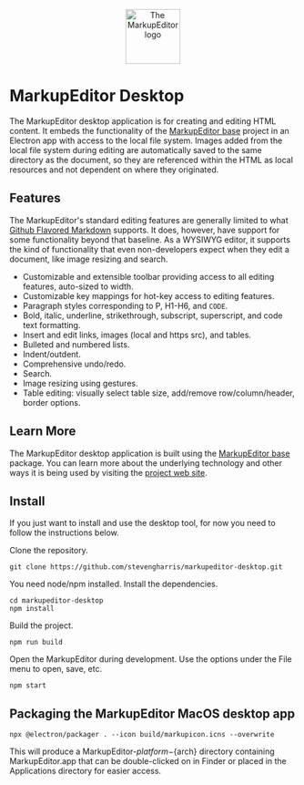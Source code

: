 <p align="center">
    <img alt="The MarkupEditor logo" src="https://github.com/user-attachments/assets/c67b6aa0-2576-4a0b-81d0-229ee501b59d" width="96px" height="96px" >
</p>

# MarkupEditor Desktop

The MarkupEditor desktop application is for creating and editing HTML content. It embeds the functionality of the 
[MarkupEditor base](https://github.com/stevengharris/markupeditor-base) project in an Electron app with access to 
the local file system. Images added from the local file system during editing are automatically saved to the same 
directory as the document, so they are referenced within the HTML as local resources and not dependent on where 
they originated.

## Features

The MarkupEditor's standard editing features are generally limited to what 
[Github Flavored Markdown](https://github.github.com/gfm/) supports. It does, however, have support 
for some functionality beyond that baseline. As a WYSIWYG editor, it supports the kind of functionality that 
even non-developers expect when they edit a document, like image resizing and search.

* Customizable and extensible toolbar providing access to all editing features, auto-sized to width.
* Customizable key mappings for hot-key access to editing features.
* Paragraph styles corresponding to P, H1-H6, and `CODE`.
* Bold, italic, underline, strikethrough, subscript, superscript, and code text formatting.
* Insert and edit links, images (local and https src), and tables.
* Bulleted and numbered lists.
* Indent/outdent.
* Comprehensive undo/redo.
* Search.
* Image resizing using gestures.
* Table editing: visually select table size, add/remove row/column/header, border options.

## Learn More

The MarkupEditor desktop application is built using the [MarkupEditor base](https://github.com/stevengharris/markupeditor-base) package. 
You can learn more about the underlying technology and other ways it is being used by visiting the 
[project web site](https://stevengharris.github.io/markupeditor-base/). 

## Install

If you just want to install and use
the desktop tool, for now you need to follow the instructions below.

Clone the repository.

```
git clone https://github.com/stevengharris/markupeditor-desktop.git
```

You need node/npm installed. Install the dependencies.

```
cd markupeditor-desktop
npm install
```

Build the project.

```
npm run build
```

Open the MarkupEditor during development. Use the options under the File menu to open, save, etc.

```
npm start
```

## Packaging the MarkupEditor MacOS desktop app

```
npx @electron/packager . --icon build/markupicon.icns --overwrite
```

This will produce a MarkupEditor-${platform}-${arch} directory containing MarkupEditor.app that 
can be double-clicked on in Finder or placed in the Applications directory for easier access.